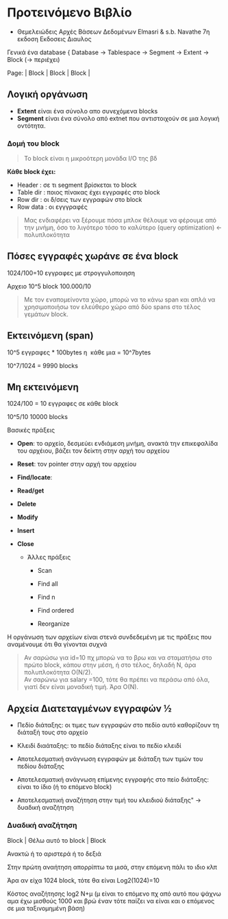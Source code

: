 # Προτεινόμενο Βιβλίο

- Θεμελειώδεις Aρχές Bάσεων Δεδομένων Elmasri & s.b. Navathe 7η εκδοση Εκδοσεις Διαυλος

Γενικά ένα database { Database -> Tablespace -> Segment -> Extent -> Block (-> περιέχει)

Page:
| Block | Block | Block |

## Λογική οργάνωση

- **Extent** είναι ένα σύνολο απο συνεχόμενα blocks
- **Segment** είναι ένα σύνολο από extnet που αντιστοιχούν σε μια λογική οντότητα.

### Δομή του block

> Το block είναι η μικροότερη μονάδα Ι/Ο της βδ

**Κάθε block έχει:**

- Header : σε τι segment βρίσκεται το block
- Table dir : ποιος πίνακας έχει εγγραφές στο block
- Row dir : οι δ/σεις των εγγραφών στο block
- Row data : οι εγγγραφές

> Μας ενδιαφέρει να ξέρουμε πόσα μπλοκ θέλουμε να φέρουμε από την μνήμη, όσο το λιγότερο τόσο το καλύτερο (query optimization) <- πολυπλοκότητα

## Πόσες εγγραφές χωράνε σε ένα block

1024/100=10 εγγραφες με στρογγυλοποιηση  

Αρχειο 10^5 block 100.000/10

> Με τον εναπομείνοντα χώρο, μπορώ να το κάνω span και απλά να χρησιμοποιήσω τον ελεύθερο χώρο από δύο spans στο τέλος γεμάτων block.

## Εκτεινόμενη (span)

10^5 εγγραφες * 100bytes η  κάθε μια = 10^7bytes  

10^7/1024 = 9990 blocks

## Μη εκτεινόμενη

1024/100 = 10 εγγραφες σε κάθε block

10^5/10 10000 blocks

Βασικές πράξεις  

- **Open**: το αρχείο, δεσμεύει ενδιάμεση μνήμη, ανακτά την επικεφαλίδα του αρχέιου, βάζει τον δείκτη στην αρχή του αρχείου

- **Reset**: τον pointer στην αρχή του αρχείου

- **Find/locate**:

- **Read/get**

- **Delete**

- **Modify**

- **Insert**

- **Close**

  - Άλλες πράξεις

    - Scan

    - Find all

    - Find n

    - Find ordered

    - Reorganize

Η οργάνωση των αρχείων είναι στενά συνδεδεμένη με τις πράξεις που αναμένουμε ότι θα γίνονται συχνά

> Αν σαρώσω για id=10 πχ μπορώ να το βρω και να σταματήσω στο πρώτο block, κάπου στην μέση, ή στο τέλος, δηλαδή Ν, άρα πολυπλοκότητα O(N/2).  
> Αν σαρώνω για salary =100, τότε θα πρέπει να περάσω από όλα, γιατί δεν είναι μοναδική τιμή. Άρα Ο(Ν).  

## Αρχεία Διατεταγμένων εγγραφών ½  

- Πεδίο διάταξης: οι τιμες των εγγραφών στο πεδίο αυτό καθορίζουν τη διάταξή τους στο αρχείο  

- Κλειδί διαάταξης: το πεδίο διάταξης είναι το πεδίο κλειδί

- Αποτελεσματική ανάγνωση εγγραφών με διάταξη των τιμών του πεδίου διάταξης

- Αποτελεσματική ανάγνωση επίμενης εγγραφής στο πείο διάταξης: είναι το ίδιο (ή το επόμενο block)

- Αποτελεσματική αναζήτηση στην τιμή του κλειδιού διάταξης" -> δυαδική αναζήτηση

### Δυαδική αναζήτηση

Block | Θέλω αυτό το block | Block

Ανακτώ ή το αριστερά ή το δεξιά

Στην πρώτη αναήτηση απορρίπτω τα μισά, στην επόμενη πάλι το ιδιο κλπ

Άρα αν είχα 1024 block, τότε θα είναι Log2(1024)=10

Κόστος αναζήτησης log2 N+μ (μ είναι το επόμενο πχ από αυτό που ψάχνω αμα έχω μισθούς 1000 και βρώ έναν τότε παίζει να είναι και ο επόμενος σε μια ταξινομημένη βάση)
